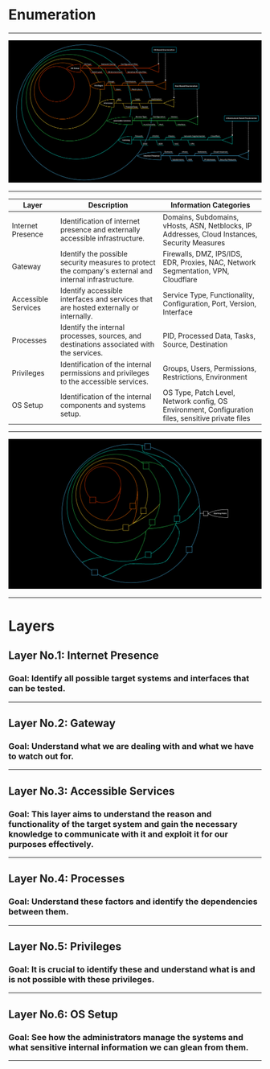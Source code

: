 # Enumeration
---
![Enumerate](/Images/enum-method3.png "Enumerate all the things")

---

| Layer | Description | Information Categories|
| ---------- |---------------------------|---------------------------|
| Internet Presence | Identification of internet presence and externally accessible infrastructure.| Domains, Subdomains, vHosts, ASN, Netblocks, IP Addresses, Cloud Instances, Security Measures |
| Gateway | Identify the possible security measures to protect the company's external and internal infrastructure. | Firewalls, DMZ, IPS/IDS, EDR, Proxies, NAC, Network Segmentation, VPN, Cloudflare |
| Accessible Services | Identify accessible interfaces and services that are hosted externally or internally. | Service Type, Functionality, Configuration, Port, Version, Interface |
| Processes | Identify the internal processes, sources, and destinations associated with the services. | PID, Processed Data, Tasks, Source, Destination |
| Privileges | Identification of the internal permissions and privileges to the accessible services. | Groups, Users, Permissions, Restrictions, Environment |
| OS Setup | Identification of the internal components and systems setup. | OS Type, Patch Level, Network config, OS Environment, Configuration files, sensitive private files |

---

![Labirinto](/Images/pentest-labyrinth.png "The squares represent the gaps/vulnerabilities.")

---
# Layers

## Layer No.1: Internet Presence
### Goal: Identify all possible target systems and interfaces that can be tested.
***
## Layer No.2: Gateway
### Goal: Understand what we are dealing with and what we have to watch out for.
***
## Layer No.3: Accessible Services
### Goal: This layer aims to understand the reason and functionality of the target system and gain the necessary knowledge to communicate with it and exploit it for our purposes effectively.
***
## Layer No.4: Processes
### Goal: Understand these factors and identify the dependencies between them.
***
## Layer No.5: Privileges
### Goal: It is crucial to identify these and understand what is and is not possible with these privileges.
***
## Layer No.6: OS Setup
### Goal: See how the administrators manage the systems and what sensitive internal information we can glean from them.

---